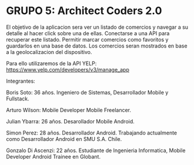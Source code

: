 # GRUPO 5: Architect Coders 2.0

El objetivo de la aplicacion sera ver un listado de comercios y navegar a su detalle al hacer click sobre una de ellas. Conectarse a una API para recuperar este listado. Permitir marcar comercios como favoritos y guardarlos en una base de datos. Los comercios seran mostrados en base a la geolocalizacion del dispositivo.

Para ello utilizaremos de la API YELP: https://www.yelp.com/developers/v3/manage_app

Integrantes:

Boris Soto: 36 años. Ingeniero de Sistemas, Desarrollador Mobile y Fullstack.

Arturo Wilson: Mobile Developer Mobile Freelancer.

Julian Ybarra: 26 años. Desarollador Mobile Android.

Simon Perez: 28 años. Desarrollador Android. Trabajando actualmente como Desarrollador Android en SMU S.A. Chile.

Gonzalo Di Ascenzi: 22 años. Estudiante de Ingenieria Informatica, Mobile Developer Android Trainee en Globant.
